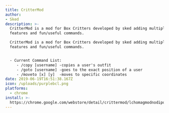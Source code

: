 ```yaml
---
title: CritterMod
author:
- Sked
description: >-
  CritterMod is a mod for Box Critters developed by sked adding multiple extra
  features and fun/useful commands.

  CritterMod is a mod for Box Critters developed by sked adding multiple extra
  features and fun/useful commands.


  - Current Command List:
     - /copy [username] -copies a user's outfit
     - /goto [username] -goes to the exact position of a user
     - /moveto [x] [y]  -moves to specific coordinates
date: 2019-06-19T16:51:38.167Z
icon: /uploads/purplebcl.png
platforms:
  - chrome
install: >-
  https://chrome.google.com/webstore/detail/crittermod/lchomagmodnodipopfgejpbmlachhlke#update1456
---
```


